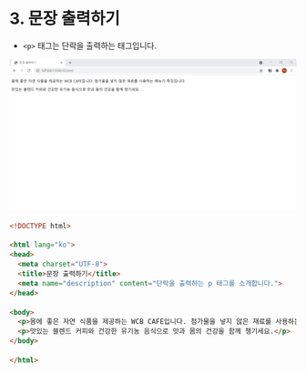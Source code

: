 # 3. 문장 출력하기
- `<p>` 태그는 단락을 출력하는 태그입니다.

![문장 출력하기](img/03.png)
```html
<!DOCTYPE html>

<html lang="ko">
<head>
  <meta charset="UTF-8">
  <title>문장 출력하기</title>
  <meta name="description" content="단락을 출력하는 p 태그를 소개합니다.">
</head>

<body>
  <p>몸에 좋은 자연 식품을 제공하는 WCB CAFE입니다. 첨가물을 넣지 않은 재료를 사용하는 메뉴가 특징입니다.</p>
  <p>맛있는 블렌드 커피와 건강한 유기농 음식으로 맛과 몸의 건강을 함께 챙기세요.</p>
</body>

</html>
```